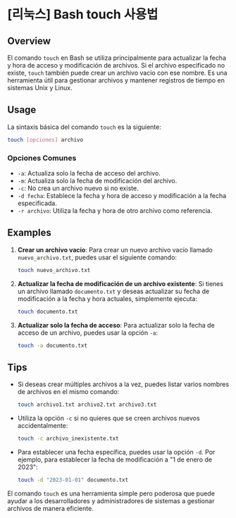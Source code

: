 # [리눅스] Bash touch 사용법

## Overview
El comando `touch` en Bash se utiliza principalmente para actualizar la fecha y hora de acceso y modificación de archivos. Si el archivo especificado no existe, `touch` también puede crear un archivo vacío con ese nombre. Es una herramienta útil para gestionar archivos y mantener registros de tiempo en sistemas Unix y Linux.

## Usage
La sintaxis básica del comando `touch` es la siguiente:

```bash
touch [opciones] archivo
```

### Opciones Comunes
- `-a`: Actualiza solo la fecha de acceso del archivo.
- `-m`: Actualiza solo la fecha de modificación del archivo.
- `-c`: No crea un archivo nuevo si no existe.
- `-d fecha`: Establece la fecha y hora de acceso y modificación a la fecha especificada.
- `-r archivo`: Utiliza la fecha y hora de otro archivo como referencia.

## Examples
1. **Crear un archivo vacío**:
   Para crear un nuevo archivo vacío llamado `nuevo_archivo.txt`, puedes usar el siguiente comando:

   ```bash
   touch nuevo_archivo.txt
   ```

2. **Actualizar la fecha de modificación de un archivo existente**:
   Si tienes un archivo llamado `documento.txt` y deseas actualizar su fecha de modificación a la fecha y hora actuales, simplemente ejecuta:

   ```bash
   touch documento.txt
   ```

3. **Actualizar solo la fecha de acceso**:
   Para actualizar solo la fecha de acceso de un archivo, puedes usar la opción `-a`:

   ```bash
   touch -a documento.txt
   ```

## Tips
- Si deseas crear múltiples archivos a la vez, puedes listar varios nombres de archivos en el mismo comando:

  ```bash
  touch archivo1.txt archivo2.txt archivo3.txt
  ```

- Utiliza la opción `-c` si no quieres que se creen archivos nuevos accidentalmente:

  ```bash
  touch -c archivo_inexistente.txt
  ```

- Para establecer una fecha específica, puedes usar la opción `-d`. Por ejemplo, para establecer la fecha de modificación a "1 de enero de 2023":

  ```bash
  touch -d "2023-01-01" documento.txt
  ```

El comando `touch` es una herramienta simple pero poderosa que puede ayudar a los desarrolladores y administradores de sistemas a gestionar archivos de manera eficiente.